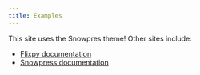 ```yaml
---
title: Examples
---
```


This site uses the Snowpres theme! Other sites include:

- [Flixpy documentation](http://flixpy.now.sh/)
- [Snowpress documentation](https://snowpress.now.sh/)
